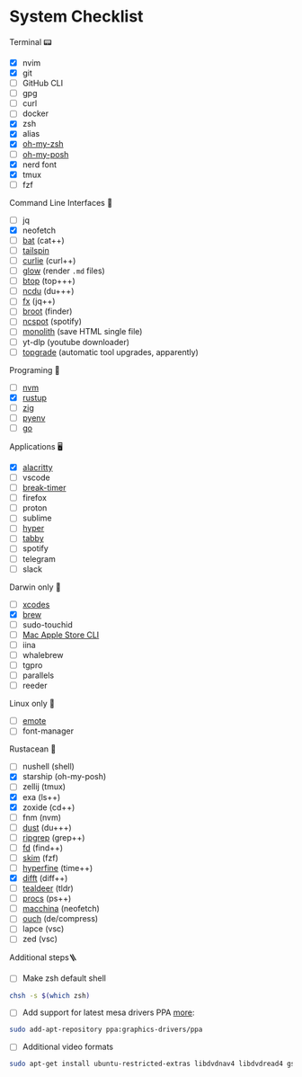 # System Checklist

Terminal 📟

- [x] nvim
- [x] git
- [ ] GitHub CLI
- [ ] gpg
- [ ] curl
- [ ] docker
- [x] zsh
- [x] alias
- [x] [oh-my-zsh](https://ohmyz.sh)
- [ ] [oh-my-posh](https://ohmyposh.dev/)
- [x] nerd font
- [x] tmux
- [ ] fzf

Command Line Interfaces 🚀

- [ ] jq
- [x] neofetch
- [ ] [bat](https://github.com/sharkdp/bat?tab=readme-ov-file#installation) (cat++)
- [ ] [tailspin](https://github.com/bensadeh/tailspin?tab=readme-ov-file#installing)
- [ ] [curlie](https://github.com/rs/curlie?tab=readme-ov-file#install) (curl++)
- [ ] [glow](https://github.com/charmbracelet/glow?tab=readme-ov-file#installation) (render `.md` files)
- [ ] [btop](https://github.com/aristocratos/btop?tab=readme-ov-file#installation) (top+++)
- [ ] [ncdu](https://code.blicky.net/yorhel/ncdu/) (du+++)
- [ ] [fx](https://fx.wtf/install#installation) (jq++)
- [ ] [broot](https://github.com/Canop/broot) (finder)
- [ ] [ncspot](https://github.com/hrkfdn/ncspot?tab=readme-ov-file#installation) (spotify)
- [ ] [monolith](https://github.com/y2z/monolith) (save HTML single file)
- [ ] yt-dlp (youtube downloader)
- [ ] [topgrade](https://github.com/topgrade-rs/topgrade?tab=readme-ov-file#installation) (automatic tool upgrades, apparently)

Programing 🤖

- [ ] [nvm](https://github.com/nvm-sh/nvm?tab=readme-ov-file#installing-and-updating)
- [x] [rustup](https://rustup.rs/)
- [ ] [zig](https://ziglang.org/download/)
- [ ] [pyenv](https://github.com/pyenv/pyenv?tab=readme-ov-file#installation)
- [ ] [go](https://go.dev/doc/install#extra_versions)

Applications 🖥️

- [x] [alacritty](https://alacritty.org/)
- [ ] vscode
- [ ] [break-timer](https://github.com/tom-james-watson/breaktimer-app)
- [ ] firefox
- [ ] proton
- [ ] sublime
- [ ] [hyper](https://hyper.is/)
- [ ] [tabby](https://tabby.sh)
- [ ] spotify
- [ ] telegram
- [ ] slack

Darwin only 🍏

- [ ] [xcodes](https://github.com/XcodesOrg/xcodes)
- [x] [brew](https://brew.sh)
- [ ] sudo-touchid
- [ ] [Mac Apple Store CLI](https://github.com/mas-cli/mas)
- [ ] iina
- [ ] whalebrew
- [ ] tgpro
- [ ] parallels
- [ ] reeder

Linux only 🐧

- [ ] [emote](https://snapcraft.io/emote)
- [ ] font-manager

Rustacean 🦀

- [ ] nushell (shell)
- [x] starship (oh-my-posh)
- [ ] zellij (tmux)
- [x] exa (ls++)
- [x] zoxide (cd++)
- [ ] fnm (nvm)
- [ ] [dust](https://github.com/bootandy/dust) (du+++)
- [ ] [ripgrep](https://github.com/BurntSushi/ripgrep) (grep++)
- [ ] [fd](https://github.com/sharkdp/fd) (find++)
- [ ] [skim](https://github.com/lotabout/skim?tab=readme-ov-file) (fzf)
- [ ] [hyperfine](https://github.com/sharkdp/hyperfine?tab=readme-ov-file#installation) (time++)
- [x] [difft](https://difftastic.wilfred.me.uk/installation.html) (diff++)
- [ ] [tealdeer](https://github.com/dbrgn/tealdeer?ref=itsfoss.com) (tldr)
- [ ] [procs](https://github.com/dalance/procs) (ps++)
- [ ] [macchina](https://github.com/Macchina-CLI/macchina/wiki/Installation) (neofetch)
- [ ] [ouch](https://github.com/ouch-org/ouch?tab=readme-ov-file#installation) (de/compress)
- [ ] lapce (vsc)
- [ ] zed (vsc)

Additional steps🪜

- [ ] Make zsh default shell

```bash
chsh -s $(which zsh)
```

- [ ] Add support for latest mesa drivers PPA  [more](https://linuxconfig.org/install-and-test-vulkan-on-linux):

```bash
sudo add-apt-repository ppa:graphics-drivers/ppa
```

- [ ] Additional video formats

```bash
sudo apt-get install ubuntu-restricted-extras libdvdnav4 libdvdread4 gstreamer1.0-plugins-bad gstreamer1.0-plugins-ugly libdvd-pkg
```
